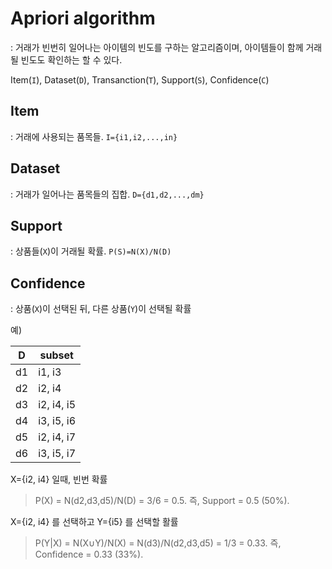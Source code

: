 # Apriori algorithm
: 거래가 빈번히 일어나는 아이템의 빈도를 구하는 알고리즘이며, 아이템들이 함께 거래될 빈도도 확인하는 할 수 있다.

Item(`I`), Dataset(`D`), Transanction(`T`), Support(`S`), Confidence(`C`)

## Item
: 거래에 사용되는 품목들. `I={i1,i2,...,in}`

## Dataset
: 거래가 일어나는 품목들의 집합. `D={d1,d2,...,dm}`

## Support
: 상품들(`X`)이 거래될 확률. `P(S)=N(X)/N(D)`

## Confidence
:  상품(`X`)이 선택된 뒤, 다른 상품(`Y`)이 선택될 확률

예)

|D| subset|
|-|-|
|d1|i1, i3|
|d2|i2, i4|
|d3|i2, i4, i5|
|d4|i3, i5, i6|
|d5|i2, i4, i7|
|d6|i3, i5, i7|

X={i2, i4} 일때, 빈번 확률
> P(X) = N(d2,d3,d5)/N(D) = 3/6 = 0.5. 즉, Support = 0.5 (50%).

X={i2, i4} 를 선택하고 Y={i5} 를 선택할 활률
> P(Y|X) = N(X∪Y)/N(X) = N(d3)/N(d2,d3,d5) = 1/3 = 0.33. 즉, Confidence = 0.33 (33%).

